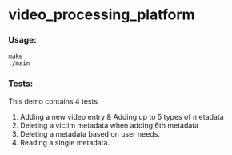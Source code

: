 # video_processing_platform

### Usage:
```
make
./main
```

### Tests:
This demo contains 4 tests
1.	Adding a new video entry & Adding up to 5 types of metadata
2.	Deleting a victim metadata when adding 6th metadata
3.	Deleting a metadata based on user needs. 
4.	Reading a single metadata. 
